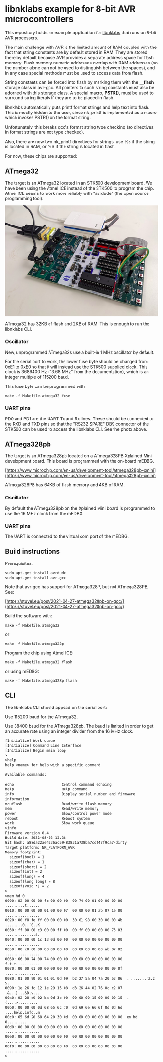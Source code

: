 # libnklabs example for 8-bit AVR microcontrollers

This repository holds an example application for
[libnklabs](https://github.com/nklabs/libnklabs) that runs on 8-bit AVR
processors.

The main challenge with AVR is the limited amount of RAM coupled with the
fact that string constants are by default stored in RAM.  They are stored
there by default because AVR provides a separate address space for flash
memory.  Flash memory numeric addresses overlap with RAM addresses (so the
number alone can not be used to distinguish between the spaces), and in any
case special methods must be used to access data from flash.

String constants can be forced into flash by marking them with the
__\_\_flash__ storage class in avr-gcc.  All pointers to such string
constants must also be adorned with this storage class.  A special macro,
__PSTR()__, must be used to surround string literals if they are to be
placed in flash.

libnklabs automatically puts printf format strings and help text into flash. 
This is mostly hidden to the user, since nk_printf is implemented as a macro
which invokes PSTR() on the format string.

Unfortunately, this breaks gcc's format string type checking (so directives
in format strings are not type checked).

Also, there are now two nk_printf directives for strings: use %s if the
string is located in RAM, or %S if the string is located in flash.

For now, these chips are supported:

## ATmega32

The target is an ATmega32 located in an STK500 development board.  We have
been using the Atmel ICE instead of the STK500 to program the chip.  Atmel
ICE seems to work more reliably with "avrdude" (the open source programming
tool).

![STK500 with ATmega32](doc/stk500.png)

ATmega32 has 32KB of flash and 2KB of RAM.  This is enough to run the
libnklabs CLI.

### Oscillator

New, unprogrammed ATmega32s use a built-in 1 MHz oscillator by default.

For the serial port to work, the lower fuse byte should be changed from 0xE1
to 0xE0 so that it will instead use the STK500 supplied clock.  This clock
is 3686400 Hz ("3.68 MHz" from the documentation), which is an integer
multiple of 115200 baud.

This fuse byte can be programmed with

	make -f Makefile.atmega32 fuse

### UART pins

PD0 and PD1 are the UART Tx and Rx lines.  These should be connected to the
RXD and TXD pins so that the "RS232 SPARE" DB9 connector of the STK500 can
be used to access the libnklabs CLI.  See the photo above.

## ATmega328pb

The target is an ATmega328pb located on a ATmega328PB Xplained Mini
development board.  This board is programmed with the on-board mEDBG.

[https://www.microchip.com/en-us/development-tool/atmega328pb-xmini](https://www.microchip.com/en-us/development-tool/atmega328pb-xmini)

ATmega328PB has 64KB of flash memory and 4KB of RAM.

### Oscillator

By default the ATmega328pb on the Xplained Mini board is programmed to use
the 16 MHz clock from the mEDBG.

### UART pins

The UART is connected to the virtual com port of the mEDBG.

## Build instructions

Prerequisites:

	sudo apt-get install avrdude
	sudo apt-get install avr-gcc

Note that avr-gcc has support for ATmega328P, but not ATmega328PB.  See:

[https://stuvel.eu/post/2021-04-27-atmega328pb-on-gcc/](https://stuvel.eu/post/2021-04-27-atmega328pb-on-gcc/)

Build the software with:

	make -f Makefile.atmega32

or

	make -f Makefile.atmega328p

Program the chip using Atmel ICE:

	make -f Makefile.atmega32 flash

or using mEDBG:

	make -f Makefile.atmega328p flash

## CLI

The libnklabs CLI should appead on the serial port:

Use 115200 baud for the ATmega32.

Use 38400 baud for the ATmega328pb.  The baud is limited in order to get an
accurate rate using an integer divider from the 16 MHz clock.

~~~~
[Initialize] Work queue
[Initialize] Command Line Interface
[Initialize] Begin main loop
>
>help
help <name> for help with a specific command

Available commands:

echo                      Control command echoing
help                      Help command
info                      Display serial number and firmware information
mcuflash                  Read/write flash memory
mem                       Read/write memory
power                     Show/control power mode
reboot                    Reboot system
work                      Show work queue
>info
Firmware version 0.4
Build date: 2022-08-03 13:38
Git hash: a88da22ae4336ac59483831a738ba7cdf47f9ca7-dirty
Target platform: NK_PLATFORM_AVR
Memory footprint:
  sizeof(bool) = 1
  sizeof(char) = 1
  sizeof(short) = 2
  sizeof(int) = 2
  sizeof(long) = 4
  sizeof(long long) = 8
  sizeof(void *) = 2
>
>mem hd 0
0000: 82 00 00 00 fc 00 00 00  00 74 00 01 00 00 00 00  .........t......
0010: 00 00 00 00 01 00 00 07  00 00 00 01 ab 07 1e 00  ................
0020: 00 f8 fe ff 00 00 00 00  30 01 98 60 30 00 00 4b  ........0..`0..K
0030: ff 00 00 c3 00 00 ff 00  00 ff 00 00 00 00 73 03  ..............s.
0040: 00 00 00 1c 13 0d 00 00  00 00 00 00 00 00 00 00  ................
0050: 00 c0 00 00 00 00 00 00  00 80 00 00 00 ab 07 82  ................
0060: 66 00 74 00 74 00 00 00  00 00 00 00 00 00 00 00  f.t.t...........
0070: 00 00 01 00 00 00 00 00  00 00 00 00 00 00 09 0f  ................
0080: 01 00 90 01 01 01 0d 09  b2 27 5a 04 7a 20 53 06  .........'Z.z S.
0090: 1e 26 fc 12 1e 29 15 08  d3 26 44 02 76 0c c2 07  .&...)...&D.v...
00a0: 02 28 d9 02 ba 0d 3e 00  00 00 00 15 00 00 00 15  .(....>.........
00b0: 00 00 00 0d 68 65 6c 70  0d 69 6e 66 6f 0d 0d 6d  ....help.info..m
00c0: 65 6d 20 68 64 20 30 0d  00 00 00 00 00 00 00 00  em hd 0.........
00d0: 00 00 00 00 00 00 00 00  00 00 00 00 00 00 00 00  ................
00e0: 00 00 00 00 00 00 00 00  00 00 00 00 00 00 00 00  ................
00f0: 00 00 00 00 00 00 00 00  00 00 00 00 00 00 00 00  ................
>
~~~~
